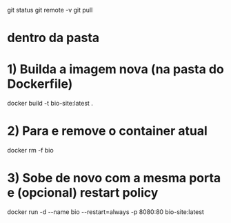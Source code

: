 git status
git remote -v
git pull 


# dentro da pasta 
# 1) Builda a imagem nova (na pasta do Dockerfile)
docker build -t bio-site:latest .

# 2) Para e remove o container atual
docker rm -f bio

# 3) Sobe de novo com a mesma porta e (opcional) restart policy
docker run -d --name bio --restart=always -p 8080:80 bio-site:latest
